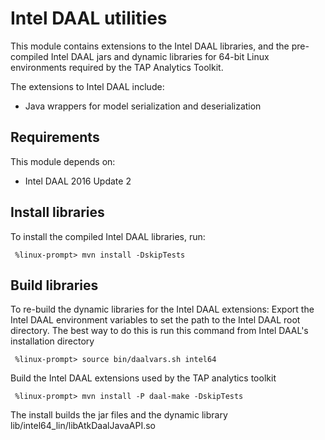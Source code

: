 
Intel DAAL utilities
====================================
This module contains extensions to the Intel DAAL libraries, and
the pre-compiled Intel DAAL jars and dynamic libraries for 64-bit Linux
environments required by the TAP Analytics Toolkit.

The extensions to Intel DAAL include:
* Java wrappers for model serialization and deserialization

## Requirements
This module depends on:
* Intel DAAL 2016 Update 2

## Install libraries
To install the compiled Intel DAAL libraries, run:

```
 %linux-prompt> mvn install -DskipTests
```

## Build libraries
To re-build the dynamic libraries for the Intel DAAL extensions:
Export the Intel DAAL environment variables to set the path to the
Intel DAAL root directory. The best way to do this is run this command
from Intel DAAL's installation directory

```
 %linux-prompt> source bin/daalvars.sh intel64
```


Build the Intel DAAL extensions used by the TAP analytics toolkit

```
 %linux-prompt> mvn install -P daal-make -DskipTests
```

The install builds the jar files and the dynamic library lib/intel64_lin/libAtkDaalJavaAPI.so

